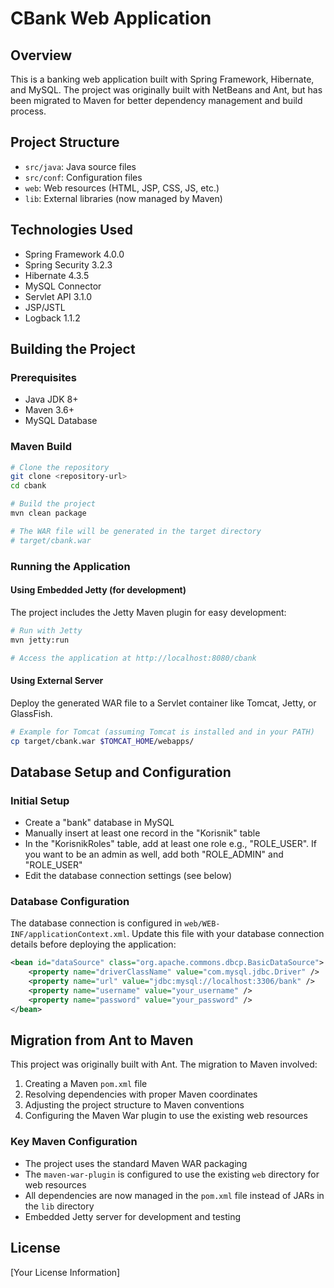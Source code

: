 # CBank Web Application

## Overview

This is a banking web application built with Spring Framework, Hibernate, and MySQL. The project was originally built with NetBeans and Ant, but has been migrated to Maven for better dependency management and build process.

## Project Structure

- `src/java`: Java source files
- `src/conf`: Configuration files
- `web`: Web resources (HTML, JSP, CSS, JS, etc.)
- `lib`: External libraries (now managed by Maven)

## Technologies Used

- Spring Framework 4.0.0
- Spring Security 3.2.3
- Hibernate 4.3.5
- MySQL Connector
- Servlet API 3.1.0
- JSP/JSTL
- Logback 1.1.2

## Building the Project

### Prerequisites

- Java JDK 8+
- Maven 3.6+
- MySQL Database

### Maven Build

```bash
# Clone the repository
git clone <repository-url>
cd cbank

# Build the project
mvn clean package

# The WAR file will be generated in the target directory
# target/cbank.war
```

### Running the Application

#### Using Embedded Jetty (for development)

The project includes the Jetty Maven plugin for easy development:

```bash
# Run with Jetty
mvn jetty:run

# Access the application at http://localhost:8080/cbank
```

#### Using External Server

Deploy the generated WAR file to a Servlet container like Tomcat, Jetty, or GlassFish.

```bash
# Example for Tomcat (assuming Tomcat is installed and in your PATH)
cp target/cbank.war $TOMCAT_HOME/webapps/
```

## Database Setup and Configuration

### Initial Setup
* Create a "bank" database in MySQL
* Manually insert at least one record in the "Korisnik" table
* In the "KorisnikRoles" table, add at least one role e.g., "ROLE_USER". If you want to be an admin as well, add both "ROLE_ADMIN" and "ROLE_USER"
* Edit the database connection settings (see below)

### Database Configuration

The database connection is configured in `web/WEB-INF/applicationContext.xml`. Update this file with your database connection details before deploying the application:

```xml
<bean id="dataSource" class="org.apache.commons.dbcp.BasicDataSource">
    <property name="driverClassName" value="com.mysql.jdbc.Driver" />
    <property name="url" value="jdbc:mysql://localhost:3306/bank" />
    <property name="username" value="your_username" />
    <property name="password" value="your_password" />
</bean>
```

## Migration from Ant to Maven

This project was originally built with Ant. The migration to Maven involved:

1. Creating a Maven `pom.xml` file
2. Resolving dependencies with proper Maven coordinates
3. Adjusting the project structure to Maven conventions
4. Configuring the Maven War plugin to use the existing web resources

### Key Maven Configuration

- The project uses the standard Maven WAR packaging
- The `maven-war-plugin` is configured to use the existing `web` directory for web resources
- All dependencies are now managed in the `pom.xml` file instead of JARs in the `lib` directory
- Embedded Jetty server for development and testing

## License

[Your License Information]